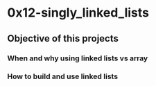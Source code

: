 # 0x12-singly_linked_lists

## Objective of this projects
### When and why using linked lists vs array
### How to build and use linked lists

